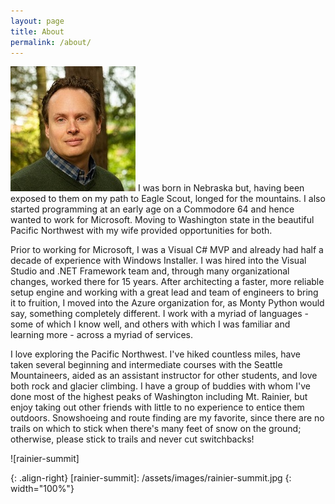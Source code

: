 ```yaml
---
layout: page
title: About
permalink: /about/
---
```


![headshot]
I was born in Nebraska but, having been exposed to them on my path to Eagle Scout, longed for the mountains.
I also started programming at an early age on a Commodore 64 and hence wanted to work for Microsoft.
Moving to Washington state in the beautiful Pacific Northwest with my wife provided opportunities for both.

Prior to working for Microsoft, I was a Visual C# MVP and already had half a decade of experience with Windows Installer.
I was hired into the Visual Studio and .NET Framework team and, through many organizational changes, worked there for 15 years.
After architecting a faster, more reliable setup engine and working with a great lead and team of engineers to bring it to fruition,
I moved into the Azure organization for, as Monty Python would say, something completely different. I work with a myriad of languages -
some of which I know well, and others with which I was familiar and learning more - across a myriad of services.

I love exploring the Pacific Northwest. I've hiked countless miles, have taken several beginning and intermediate courses with the
Seattle Mountaineers, aided as an assistant instructor for other students, and love both rock and glacier climbing. I have a group
of buddies with whom I've done most of the highest peaks of Washington including Mt. Rainier, but enjoy taking out other friends
with little to no experience to entice them outdoors. Snowshoeing and route finding are my favorite, since there are no trails
on which to stick when there's many feet of snow on the ground; otherwise, please stick to trails and never cut switchbacks!

![rainier-summit]

[headshot]: /assets/images/headshot.jpg
{: .align-right}
[rainier-summit]: /assets/images/rainier-summit.jpg
{: width="100%"}
